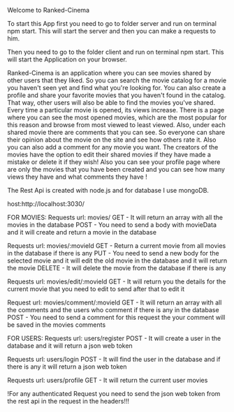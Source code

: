 Welcome to Ranked-Cinema

To start this App first you need to go to folder server and run on terminal npm start.
This will start the server and then you can make a requests to him.

Then you need to go to the folder client and run on terminal npm start.
This will start the Application on your browser.

Ranked-Cinema is an application where you can see movies shared by other users that they liked. So you can search the movie catalog for a movie you haven't seen yet and find what you're looking for. You can also create a profile and share your favorite movies that you haven't found in the catalog. That way, other users will also be able to find the movies you've shared. Every time a particular movie is opened, its views increase. There is a page where you can see the most opened movies, which are the most popular for this reason and browse from most viewed to least viewed. Also, under each shared movie there are comments that you can see. So everyone can share their opinion about the movie on the site and see how others rate it. Also you can also add a comment for any movie you want. The creators of the movies have the option to edit their shared movies if they have made a mistake or delete it if they wish! Also you can see your profile page where are only the movies that you have been created and you can see how many views they have and what comments they have ! 

The Rest Api is created with node.js and for database I use mongoDB.

host:http://localhost:3030/

FOR MOVIES:
Requests url: movies/
GET - It will return an array with all the movies in the database
POST - You need to send a body with movieData and it will create and return a movie in the database

Requests url: movies/:movieId
GET - Return a current movie from all movies in the database if there is any 
PUT - You need to send a new body for the selected movie and it will edit the old movie in the database and it will return the movie
DELETE - It will delete the movie from the database if there is any

Requests url: movies/edit/:movieId
GET - It will return you the details for the current movie that you need to edit to send after that to edit it 

Request url: movies/comment/:movieId
GET - It will return an array with all the comments and the users who comment if there is any in the database
POST - You need to send a comment for this request the your comment will be saved in the movies comments 

FOR USERS:
Requests url: users/register
POST - It will create a user in the database and it will return a json web token 

Requests url: users/login
POST - It will find the user in the database and if there is any it will return a json web token

Requests url: users/profile
GET - It will return the current user movies

!For any authenticated Request you need to send the json web token from the rest api in the request in the headers!!!


